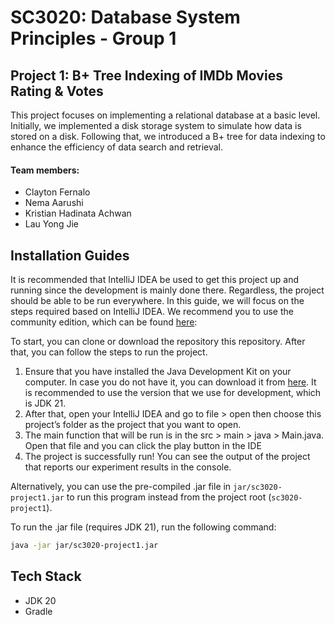 # SC3020: Database System Principles - Group 1

## Project 1: B+ Tree Indexing of IMDb Movies Rating & Votes

This project focuses on implementing a relational database at a basic level. Initially, we implemented a disk storage
system to simulate how data is stored on a disk. Following that, we introduced a B+ tree for data indexing to enhance
the efficiency of data search and retrieval.

#### Team members:

- Clayton Fernalo
- Nema Aarushi
- Kristian Hadinata Achwan
- Lau Yong Jie

## Installation Guides

It is recommended that IntelliJ IDEA be used to get this project up and running since the development is mainly done
there. Regardless, the project should be able to be run everywhere. In this guide, we will focus on the steps required
based on IntelliJ IDEA. We recommend you to use the community edition, which can be
found [here](https://www.jetbrains.com/idea/download/other.html):

To start, you can clone or download the repository this repository. After that, you can follow the steps to run the
project.

1. Ensure that you have installed the Java Development Kit on your computer. In case you do not have it, you can
   download it from [here](https://www.oracle.com/sg/java/technologies/downloads/). It is recommended to use the version
   that we use for development, which is JDK 21.
2. After that, open your IntelliJ IDEA and go to file > open then choose this project’s folder as the project that you
   want to open.
3. The main function that will be run is in the src > main > java > Main.java. Open that file and you can click the play
   button in the IDE
4. The project is successfully run! You can see the output of the project that reports our experiment results in the
   console.

Alternatively, you can use the pre-compiled .jar file in `jar/sc3020-project1.jar` to run this program instead from the
project root (`sc3020-project1`).

To run the .jar file (requires JDK 21), run the following command:

```bash
java -jar jar/sc3020-project1.jar
```

## Tech Stack

- JDK 20
- Gradle
